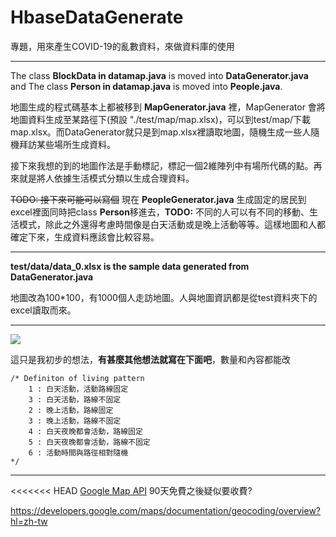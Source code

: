 # HbaseDataGenerate

專題，用來產生COVID-19的亂數資料，來做資料庫的使用

------
The class **BlockData in datamap.java** is moved into **DataGenerator.java** and The class **Person in datamap.java** is moved into **People.java**.

地圖生成的程式碼基本上都被移到 **MapGenerator.java** 裡，MapGenerator 會將地圖資料生成至某路徑下(預設 "./test/map/map.xlsx)，可以到test/map/下載map.xlsx。而DataGenerator就只是到map.xlsx裡讀取地圖，隨機生成一些人隨機拜訪某些場所生成資料。

接下來我想的到的地圖作法是手動標記，標記一個2維陣列中有場所代碼的點。再來就是將人依據生活模式分類以生成合理資料。

~~TODO: 接下來可能可以寫個~~ 現在 **PeopleGenerator.java** 生成固定的居民到excel裡面同時把class **Person**移進去，**TODO:** 不同的人可以有不同的移動、生活模式，除此之外還得考慮時間像是白天活動或是晚上活動等等。這樣地圖和人都確定下來，生成資料應該會比較容易。

---
**test/data/data_0.xlsx is the sample data generated from DataGenerator.java**

地圖改為100*100，有1000個人走訪地圖。人與地圖資訊都是從test資料夾下的excel讀取而來。

---
![](/../patch-1/assets/DefinitionOfLivingPattern.jpg)

這只是我初步的想法，**有甚麼其他想法就寫在下面吧**，數量和內容都能改
```
/* Definiton of living pattern
    1 : 白天活動，活動路線固定
    3 : 白天活動，路線不固定
    2 : 晚上活動，路線固定
    3 : 晚上活動，路線不固定
    4 : 白天夜晚都會活動，路線固定
    5 : 白天夜晚都會活動，路線不固定
    6 : 活動時間與路徑相對隨機
*/
```
----
<<<<<<< HEAD
[Google Map API](https://developers.google.com/maps/gmp-get-started?hl=zh-tw)
90天免費之後疑似要收費?

https://developers.google.com/maps/documentation/geocoding/overview?hl=zh-tw

